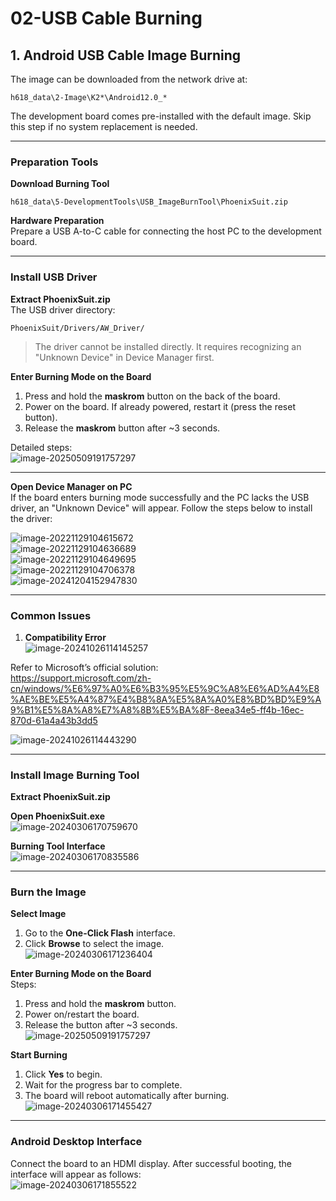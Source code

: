 # 02-USB Cable Burning

## 1. Android USB Cable Image Burning

The image can be downloaded from the network drive at:  
``` 
h618_data\2-Image\K2*\Android12.0_* 
```  

The development board comes pre-installed with the default image. Skip this step if no system replacement is needed.  

---

### Preparation Tools  

**Download Burning Tool**  
``` 
h618_data\5-DevelopmentTools\USB_ImageBurnTool\PhoenixSuit.zip 
```  

**Hardware Preparation**  
Prepare a USB A-to-C cable for connecting the host PC to the development board.  

---

### Install USB Driver  

**Extract PhoenixSuit.zip**  
The USB driver directory:  
``` 
PhoenixSuit/Drivers/AW_Driver/ 
```  

> The driver cannot be installed directly. It requires recognizing an "Unknown Device" in Device Manager first.  

**Enter Burning Mode on the Board**  
1. Press and hold the **maskrom** button on the back of the board.  
2. Power on the board. If already powered, restart it (press the reset button).  
3. Release the **maskrom** button after ~3 seconds.  

Detailed steps:  
![image-20250509191757297](http://tanzhtanzh.oss-cn-shenzhen.aliyuncs.com/img/image-20250509191757297.png)  

---

**Open Device Manager on PC**  
If the board enters burning mode successfully and the PC lacks the USB driver, an "Unknown Device" will appear. Follow the steps below to install the driver:  

![image-20221129104615672](http://tanzhtanzh.oss-cn-shenzhen.aliyuncs.com/img/image-20221129104615672.png)  
![image-20221129104636689](http://tanzhtanzh.oss-cn-shenzhen.aliyuncs.com/img/image-20221129104636689.png)  
![image-20221129104649695](http://tanzhtanzh.oss-cn-shenzhen.aliyuncs.com/img/image-20221129104649695.png)  
![image-20221129104706378](http://tanzhtanzh.oss-cn-shenzhen.aliyuncs.com/img/image-20221129104706378.png)  
![image-20241204152947830](http://tanzhtanzh.oss-cn-shenzhen.aliyuncs.com/img/image-20241204152947830.png)  

---

### Common Issues  

1. **Compatibility Error**  
![image-20241026114145257](http://tanzhtanzh.oss-cn-shenzhen.aliyuncs.com/img/image-20241026114145257.png)  

Refer to Microsoft’s official solution:  
https://support.microsoft.com/zh-cn/windows/%E6%97%A0%E6%B3%95%E5%9C%A8%E6%AD%A4%E8%AE%BE%E5%A4%87%E4%B8%8A%E5%8A%A0%E8%BD%BD%E9%A9%B1%E5%8A%A8%E7%A8%8B%E5%BA%8F-8eea34e5-ff4b-16ec-870d-61a4a43b3dd5  

![image-20241026114443290](http://tanzhtanzh.oss-cn-shenzhen.aliyuncs.com/img/image-20241026114443290.png)  

---

### Install Image Burning Tool  

**Extract PhoenixSuit.zip**  

**Open PhoenixSuit.exe**  
![image-20240306170759670](http://tanzhtanzh.oss-cn-shenzhen.aliyuncs.com/img/image-20240306170759670.png)  

**Burning Tool Interface**  
![image-20240306170835586](http://tanzhtanzh.oss-cn-shenzhen.aliyuncs.com/img/image-20240306170835586.png)  

---

### Burn the Image  

**Select Image**  
1. Go to the **One-Click Flash** interface.  
2. Click **Browse** to select the image.  
![image-20240306171236404](http://tanzhtanzh.oss-cn-shenzhen.aliyuncs.com/img/image-20240306171236404.png)  

**Enter Burning Mode on the Board**  
Steps:  
1. Press and hold the **maskrom** button.  
2. Power on/restart the board.  
3. Release the button after ~3 seconds.  
![image-20250509191757297](http://tanzhtanzh.oss-cn-shenzhen.aliyuncs.com/img/image-20250509191757297.png)  

**Start Burning**  
1. Click **Yes** to begin.  
2. Wait for the progress bar to complete.  
3. The board will reboot automatically after burning.  
![image-20240306171455427](http://tanzhtanzh.oss-cn-shenzhen.aliyuncs.com/img/image-20240306171455427.png)  

---

### Android Desktop Interface  

Connect the board to an HDMI display. After successful booting, the interface will appear as follows:  
![image-20240306171855522](http://tanzhtanzh.oss-cn-shenzhen.aliyuncs.com/img/image-20240306171855522.png)